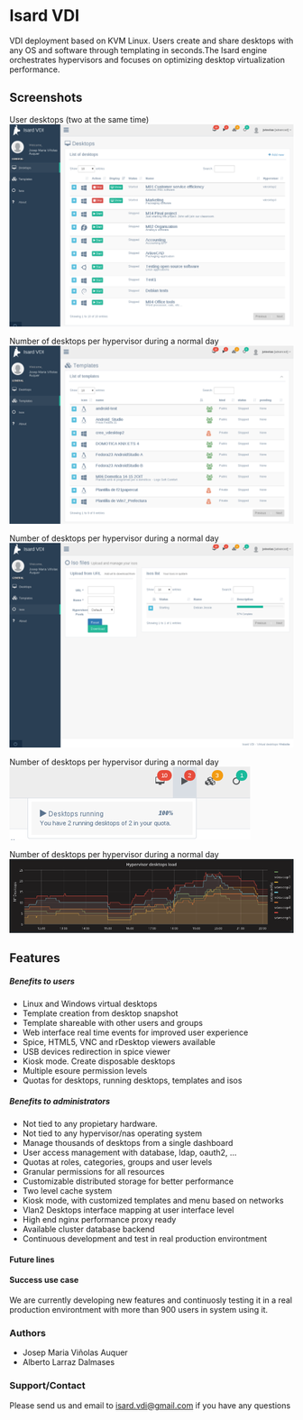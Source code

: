 # Isard VDI
VDI deployment based on KVM Linux. Users create and share desktops with any OS and  software through templating in seconds.The Isard engine orchestrates hypervisors and focuses on optimizing desktop virtualization performance.

## Screenshots
User desktops (two at the same time)
![Desktops](content/img/isard_desktops.png)

Number of desktops per hypervisor during a normal day
![Templates](content/img/isard_templates.png)

Number of desktops per hypervisor during a normal day
![Isos](content/img/isard_isos.png)

Number of desktops per hypervisor during a normal day
![Quotas](content/img/isard_quotas.png)

Number of desktops per hypervisor during a normal day
![Load](content/img/isard_dayload.png)



## Features
##### Benefits to users
+ Linux and Windows virtual desktops
+ Template creation from desktop snapshot
+ Template shareable with other users and groups
+ Web interface real time events for improved user experience
+ Spice, HTML5, VNC and rDesktop viewers available
+ USB devices redirection in spice viewer
+ Kiosk mode. Create disposable desktops
+ Multiple esoure permission levels
+ Quotas for desktops, running desktops, templates and isos

##### Benefits to administrators
+ Not tied to any propietary hardware.
+ Not tied to any hypervisor/nas operating system
+ Manage thousands of desktops from a single dashboard
+ User access management with database, ldap, oauth2, ...
+ Quotas at roles, categories, groups and user levels
+ Granular permissions for all resources
+ Customizable distributed storage for better performance
+ Two level cache system
+ Kiosk mode, with customized templates and menu based on networks
+ Vlan2 Desktops interface mapping at user interface level
+ High end nginx performance proxy ready
+ Available cluster database backend
+ Continuous development and test in real production environtment

#### Future lines

#### Success use case

We are currently developing new features and continuosly testing it in a real production environtment with more than 900 users in system using it.

### Authors
+ Josep Maria Viñolas Auquer
+ Alberto Larraz Dalmases

### Support/Contact
Please send us and email to isard.vdi@gmail.com if you have any questions 
